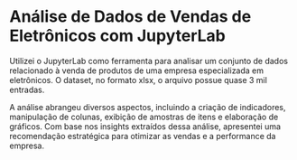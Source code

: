 # Análise de Dados de Vendas de Eletrônicos com JupyterLab

Utilizei o JupyterLab como ferramenta para analisar um conjunto de dados relacionado à venda de produtos de uma empresa especializada em eletrônicos. O dataset, no formato xlsx, o arquivo possue quase 3 mil entradas.

A análise abrangeu diversos aspectos, incluindo a criação de indicadores, manipulação de colunas, exibição de amostras de itens e elaboração de gráficos. Com base nos insights extraídos dessa análise, apresentei uma recomendação estratégica para otimizar as vendas e a performance da empresa.
